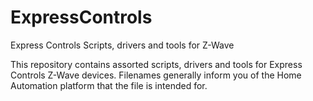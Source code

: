 # ExpressControls
Express Controls Scripts, drivers and tools for Z-Wave

This repository contains assorted scripts, drivers and tools for Express Controls Z-Wave devices.
Filenames generally inform you of the Home Automation platform that the file is intended for.

